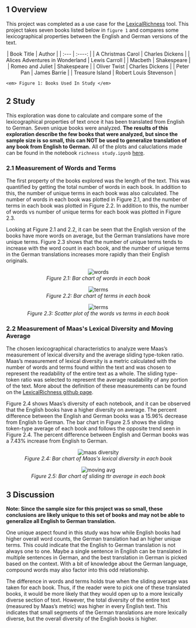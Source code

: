 ## 1 Overview
This project was completed as a use case for the [LexicalRichness](https://github.com/LSYS/LexicalRichness) tool. This project takes seven books listed below in `figure 1` and compares some lexicographical properties between the English and German versions of the text. 
<p align=center>
    | Book Title                        | Author                 | 
    | :---                              |    :----:              | 
    | A Christmas Carol                 | Charles Dickens        | 
    | Alices Adventures in Wonderland   | Lewis Carroll          | 
    | Macbeth                           | Shakespeare            |
    | Romeo and Juliet                  | Shakespeare            |
    | Oliver Twist                      | Charles Dickens        |
    | Peter Pan                         | James Barrie           |
    | Treasure Island                   | Robert Louis Stevenson |

    <em> Figure 1: Books Used In Study </em>
</p>

## 2 Study

This exploration was done to calculate and compare some of the lexicographical properties of text once it has been translated from English to German. Seven unique books were analyzed. <b>The results of this exploration describe the few books that were analyzed, but since the sample size is so small, this can NOT be used to generalize translation of any book from English to German.</b> All of the plots and caluclations made can be found in the notebook `richness study.ipynb` [here](https://github.com/g-hurst/Comparing-Properties-of-German-and-English-Books/blob/main/richness%20study.ipynb). 

### 2.1 Measurement of Words and Terms

The first property of the books explored was the length of the text. This was quantified by getting the total number of words in each book. In addition to this, the number of unique terms in each book was also calculated. The number of words in each book was plotted in Figure 2.1, and the number of terms in each book was plotted in Figure 2.2. In addition to this, the number of words vs number of unique terms for each book was plotted in Figure 2.3. <br>

Looking at Figure 2.1 and 2.2, it can be seen that the English version of the books have more words on average, but the German translations have more unique terms. Figure 2.3 shows that the number of unique terms tends to increase with the word count in each book, and the number of unique terms in the German translations increases more rapidly than their English originals. 

<p align=center>
    <img alt="words" src="https://github.com/g-hurst/Comparing-Properties-of-German-and-English-Books/blob/main/figures/words.png">
    <br>
    <em>Figure 2.1: Bar chart of words in each book</em>
</p>

<p align=center>
    <img alt="terms" src="https://github.com/g-hurst/Comparing-Properties-of-German-and-English-Books/blob/main/figures/terms.png">
    <br>
    <em>Figure 2.2: Bar chart of terms in each book</em>
</p>

<p align=center>
    <img alt="terms" src="https://github.com/g-hurst/Comparing-Properties-of-German-and-English-Books/blob/main/figures/words%20vs%20terms%20scatter.png">
    <br>
    <em>Figure 2.3: Scatter plot of the words vs terms in each book</em>
</p>

### 2.2 Measurement of Maas's Lexical Diversity and Moving Average 

The chosen lexicographical characteristics to analyze were Maas’s measurement of lexical diversity and the average sliding type-token ratio. Maas’s measurement of lexical diversity is a metric calculated with the number of words and terms found within the text and was chosen to represent the readability of the entire text as a whole. The sliding type-token ratio was selected to represent the average readability of any portion of the text. More about the definition of these measurements can be found on the [LexicalRichness github page](https://github.com/LSYS/LexicalRichness). <br>

Figure 2.4 shows Maas’s diversity of each notebook, and it can be observed that the English books have a higher diversity on average. The percent difference between the English and German books was a 15.96% decrease from English to German. The bar chart in Figure 2.5 shows the sliding token-type average of each book and follows the opposite trend seen in Figure 2.4. The percent difference between English and German books was a 7.43% increase from English to German. 

<p align=center>
    <img alt="maas diversity" src="https://github.com/g-hurst/Comparing-Properties-of-German-and-English-Books/blob/main/figures/maas%20diversity.png">
    <br>
    <em>Figure 2.4: Bar chart of Maas's lexical diversity in each book</em>
</p>

<p align=center>
    <img alt="moving avg" src="https://github.com/g-hurst/Comparing-Properties-of-German-and-English-Books/blob/main/figures/moving%20avg.png">
    <br>
    <em>Figure 2.5: Bar chart of sliding ttr average in each book</em>
</p>

## 3 Discussion
<b> Note: Since the sample size for this project was so small, these conclusions are likely unique to this set of books and may not be able to generalize all English to German translation. </b> <br>

One unique aspect found in this study was how while English books had higher overall word counts, the German translation had an higher unique terms. This could indicate that the English to German translation is not always one to one. Maybe a single sentence in English can be translated in multiple sentences in German, and the best translation in German is picked based on the context. With a bit of knowledge about the German language, compound words may also factor into this odd relationship. <br>

The difference in words and terms holds true when the sliding average was taken for each book. Thus, if the reader were to pick one of these translated books, it would be more likely that they would open up to a more lexically diverse section of text. However, the total diversity of the entire text (measured by Maas’s metric) was higher in every English text. This indicates that small segments of the German translations are more lexically diverse, but the overall diversity of the English books is higher. 
